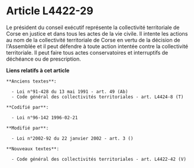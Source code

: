 # Article L4422-29

Le président du conseil exécutif représente la collectivité territoriale de Corse en justice et dans tous les actes de la vie
civile. Il intente les actions au nom de la collectivité territoriale de Corse en vertu de la décision de l'Assemblée et il
peut défendre à toute action intentée contre la collectivité territoriale. Il peut faire tous actes conservatoires et
interruptifs de déchéance ou de prescription.

**Liens relatifs à cet article**

	**Anciens textes**:

	  - Loi n°91-428 du 13 mai 1991 - art. 49 (Ab)
	  - Code général des collectivités territoriales - art. L4424-8 (T)

	**Codifié par**:

	  - Loi n°96-142 1996-02-21

	**Modifié par**:

	  - Loi n°2002-92 du 22 janvier 2002 - art. 3 ()

	**Nouveaux textes**:

	  - Code général des collectivités territoriales - art. L4422-42 (V)
